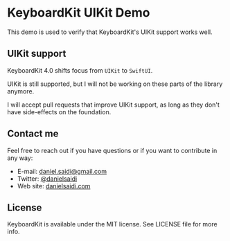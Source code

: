 # KeyboardKit UIKit Demo

This demo is used to verify that KeyboardKit's UIKit support works well.


## UIKit support

KeyboardKit 4.0 shifts focus from `UIKit` to `SwiftUI`. 

UIKit is still supported, but I will not be working on these parts of the library anymore.

I will accept pull requests that improve UIKit support, as long as they don't have side-effects on the foundation.


## Contact me

Feel free to reach out if you have questions or if you want to contribute in any way:

* E-mail: [daniel.saidi@gmail.com][Email]
* Twitter: [@danielsaidi][Twitter]
* Web site: [danielsaidi.com][Website]


## License

KeyboardKit is available under the MIT license. See LICENSE file for more info.


[Email]: mailto:daniel.saidi@gmail.com
[Twitter]: http://www.twitter.com/danielsaidi
[Website]: http://www.danielsaidi.com
